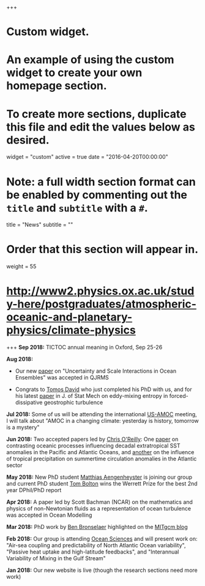 +++
# Custom widget.
# An example of using the custom widget to create your own homepage section.
# To create more sections, duplicate this file and edit the values below as desired.
widget = "custom"
active = true
date = "2016-04-20T00:00:00"

# Note: a full width section format can be enabled by commenting out the `title` and `subtitle` with a `#`.
title = "News"
subtitle = ""

# Order that this section will appear in.
weight = 55

# http://www2.physics.ox.ac.uk/study-here/postgraduates/atmospheric-oceanic-and-planetary-physics/climate-physics

+++
**Sep 2018:** TICTOC annual meaning in Oxford, Sep 25-26 

**Aug 2018:**

- Our new [paper](https://laurezanna.github.io/files/pdf/zanna-al-revised-july1-2018.pdf) on "Uncertainty and Scale Interactions in Ocean Ensembles" was accepted in QJRMS

- Congrats to [Tomos David](https://www2.physics.ox.ac.uk/contacts/people/david) who just completed his PhD with us, and for his latest [paper](http://iopscience.iop.org/article/10.1088/1742-5468/aad19a/meta) in J. of Stat Mech on eddy-mixing entropy in forced-dissipative geostrophic turbulence

**Jul 2018:** Some of us will be attending the international [US-AMOC](https://usclivar.org/meetings/2018-amoc-rapid-meeting) meeting, I will talk about "AMOC in a changing climate: yesterday is history, tomorrow is a mystery"  

**Jun 2018:** Two accepted papers led by [Chris O'Reilly](https://sites.google.com/site/christopherhorkesley/): One [paper](https://agupubs.onlinelibrary.wiley.com/doi/abs/10.1029/2018GL079077) on contrasting oceanic processes influencing decadal extratropical SST anomalies in the Pacific and Atlantic Oceans, and [another](https://journals.ametsoc.org/doi/abs/10.1175/JCLI-D-17-0451.1) on the influence of tropical precipitation on summertime circulation anomalies in the Atlantic sector

**May 2018:** New PhD student [Matthias Aengenheyster](https://www.environmental-research.ox.ac.uk/students/matthias-aengenheyster/) is joining our group and current PhD student [Tom Bolton](https://www.environmental-research.ox.ac.uk/students/tom-bolton/) wins the Werrett Prize for the best 2nd year DPhil/PhD report

**Apr 2018:** A paper led by Scott Bachman (NCAR) on the mathematics and physics of non-Newtonian fluids as a representation of ocean turbulence was accepted in Ocean Modelling

**Mar 2018:** PhD work by [Ben Bronselaer](https://bronselaer.wordpress.com/) highlighted on the [MITgcm blog](http://mitgcm.org/2018/03/08/exploring-the-southern-ocean-pco2-wind-stress-connection/)

**Feb 2018:** Our group is attending [Ocean Sciences](https://osm.AGU.org/2018/) and will present work on: "Air-sea coupling and predictability of North Atlantic Ocean variability",  "Passive heat uptake and high-latitude feedbacks", and "Interannual Variability of Mixing in the Gulf Stream"

**Jan 2018:** Our new website is live (though the research sections need more work) 


